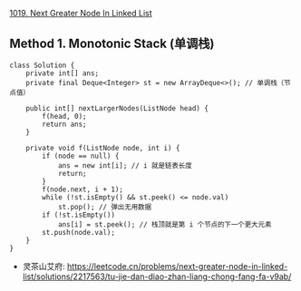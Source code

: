 [1019. Next Greater Node In Linked List](https://leetcode.com/problems/next-greater-node-in-linked-list/description/)


## Method 1. Monotonic Stack (单调栈)
```
class Solution {
    private int[] ans;
    private final Deque<Integer> st = new ArrayDeque<>(); // 单调栈（节点值）

    public int[] nextLargerNodes(ListNode head) {
        f(head, 0);
        return ans;
    }

    private void f(ListNode node, int i) {
        if (node == null) {
            ans = new int[i]; // i 就是链表长度
            return;
        }
        f(node.next, i + 1);
        while (!st.isEmpty() && st.peek() <= node.val)
            st.pop(); // 弹出无用数据
        if (!st.isEmpty())
            ans[i] = st.peek(); // 栈顶就是第 i 个节点的下一个更大元素
        st.push(node.val);
    }
}
```
* 灵茶山艾府: https://leetcode.cn/problems/next-greater-node-in-linked-list/solutions/2217563/tu-jie-dan-diao-zhan-liang-chong-fang-fa-v9ab/

